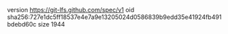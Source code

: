 version https://git-lfs.github.com/spec/v1
oid sha256:727e1dc5ff18537e4e7a9e13205024d0586839b9edd35e41924fb491bdebd60c
size 1944
